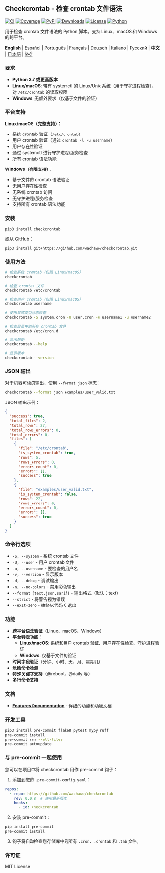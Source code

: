 ## Checkcrontab - 检查 crontab 文件语法

[![CI](https://github.com/wachawo/checkcrontab/actions/workflows/ci.yml/badge.svg)](https://github.com/wachawo/checkcrontab/actions/workflows/ci.yml)
[![Coverage](https://codecov.io/gh/wachawo/checkcrontab/branch/0.0.11/graph/badge.svg)](https://codecov.io/gh/wachawo/checkcrontab?branch=main)
[![PyPI](https://img.shields.io/pypi/v/checkcrontab.svg)](https://pypi.org/project/checkcrontab/)
[![Downloads](https://img.shields.io/pypi/dm/checkcrontab.svg)](https://pypi.org/project/checkcrontab/)
[![License](https://img.shields.io/badge/license-MIT-blue.svg)](https://github.com/wachawo/checkcrontab/blob/main/LICENSE)
[![Python](https://img.shields.io/pypi/pyversions/checkcrontab.svg)](https://pypi.org/project/checkcrontab/)

用于检查 crontab 文件语法的 Python 脚本。支持 Linux、macOS 和 Windows 的跨平台。

**[English](https://github.com/wachawo/checkcrontab/blob/main/README.md)** | [Español](https://github.com/wachawo/checkcrontab/blob/main/docs/README_ES.md) | [Português](https://github.com/wachawo/checkcrontab/blob/main/docs/README_PT.md) | [Français](https://github.com/wachawo/checkcrontab/blob/main/docs/README_FR.md) | [Deutsch](https://github.com/wachawo/checkcrontab/blob/main/docs/README_DE.md) | [Italiano](https://github.com/wachawo/checkcrontab/blob/main/docs/README_IT.md) | [Русский](https://github.com/wachawo/checkcrontab/blob/main/docs/README_RU.md) | **[中文](https://github.com/wachawo/checkcrontab/blob/main/docs/README_ZH.md)** | [日本語](https://github.com/wachawo/checkcrontab/blob/main/docs/README_JA.md) | [हिन्दी](https://github.com/wachawo/checkcrontab/blob/main/docs/README_HI.md)

### 要求

- **Python 3.7 或更高版本**
- **Linux/macOS**: 带有 systemctl 的 Linux/Unix 系统（用于守护进程检查），对 `/etc/crontab` 的读取权限
- **Windows**: 无额外要求（仅基于文件的验证）

### 平台支持

**Linux/macOS（完整支持）：**
- 系统 crontab 验证（`/etc/crontab`）
- 用户 crontab 验证（通过 `crontab -l -u username`）
- 用户存在性验证
- 通过 systemctl 进行守护进程/服务检查
- 所有 crontab 语法功能

**Windows（有限支持）：**
- 基于文件的 crontab 语法验证
- 无用户存在性检查
- 无系统 crontab 访问
- 无守护进程/服务检查
- 支持所有 crontab 语法功能

### 安装

```bash
pip3 install checkcrontab
```

或从 GitHub：

```bash
pip3 install git+https://github.com/wachawo/checkcrontab.git
```

### 使用方法

```bash
# 检查系统 crontab（仅限 Linux/macOS）
checkcrontab

# 检查 crontab 文件
checkcrontab /etc/crontab

# 检查用户 crontab（仅限 Linux/macOS）
checkcrontab username

# 使用显式类型标志检查
checkcrontab -S system.cron -U user.cron -u username1 -u username2

# 检查目录中的所有 crontab 文件
checkcrontab /etc/cron.d

# 显示帮助
checkcrontab --help

# 显示版本
checkcrontab --version
```

### JSON 输出

对于机器可读的输出，使用 `--format json` 标志：

```bash
checkcrontab --format json examples/user_valid.txt
```

JSON 输出示例：

```json
{
  "success": true,
  "total_files": 2,
  "total_rows": 27,
  "total_rows_errors": 0,
  "total_errors": 0,
  "files": [
    {
      "file": "/etc/crontab",
      "is_system_crontab": true,
      "rows": 5,
      "rows_errors": 0,
      "errors_count": 0,
      "errors": [],
      "success": true
    },
    {
      "file": "examples/user_valid.txt",
      "is_system_crontab": false,
      "rows": 22,
      "rows_errors": 0,
      "errors_count": 0,
      "errors": [],
      "success": true
    }
  ]
}
```

### 命令行选项

- `-S, --system` - 系统 crontab 文件
- `-U, --user` - 用户 crontab 文件
- `-u, --username` - 要检查的用户名
- `-v, --version` - 显示版本
- `-d, --debug` - 调试输出
- `-n, --no-colors` - 禁用彩色输出
- `--format {text,json,sarif}` - 输出格式（默认：text）
- `--strict` - 将警告视为错误
- `--exit-zero` - 始终以代码 0 退出

### 功能

- **跨平台语法验证**（Linux、macOS、Windows）
- **平台特定功能：**
  - **Linux/macOS**: 系统和用户 crontab 验证、用户存在性检查、守护进程验证
  - **Windows**: 仅基于文件的验证
- **时间字段验证**（分钟、小时、天、月、星期几）
- **危险命令检测**
- **特殊关键字支持**（@reboot、@daily 等）
- **多行命令支持**

### 文档

- **[Features Documentation](https://github.com/wachawo/checkcrontab/blob/main/docs/FEATURES.md)** - 详细的功能和功能文档

### 开发工具

```bash
pip3 install pre-commit flake8 pytest mypy ruff
pre-commit install
pre-commit run --all-files
pre-commit autoupdate
```

### 与 pre-commit 一起使用

您可以在项目中将 checkcrontab 用作 pre-commit 钩子：

1. 添加到您的 `.pre-commit-config.yaml`：

```yaml
repos:
  - repo: https://github.com/wachawo/checkcrontab
    rev: 0.0.8  # 使用最新版本
    hooks:
      - id: checkcrontab
```

2. 安装 pre-commit：

```bash
pip install pre-commit
pre-commit install
```

3. 钩子将自动检查您存储库中的所有 `.cron`、`.crontab` 和 `.tab` 文件。

### 许可证

MIT License
